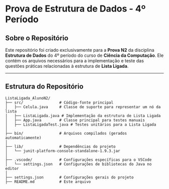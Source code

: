 # **Prova de Estrutura de Dados - 4º Período**

## **Sobre o Repositório**

Este repositório foi criado exclusivamente para a **Prova N2** da disciplina **Estrutura de Dados** do 4º período do curso de **Ciência da Computação**. Ele contém os arquivos necessários para a implementação e teste das questões práticas relacionadas à estrutura de **Lista Ligada**.

---

## **Estrutura do Repositório**

```plaintext
ListaLigada_AlunoN2/
├── src/                # Código-fonte principal
│   ├── Celula.java     # Classe de suporte para representar um nó da lista
│   ├── ListaLigada.java # Implementação da estrutura de Lista Ligada
│   ├── App.java        # Classe principal para testes manuais
│   ├── ListaLigadaTest.java # Testes unitários para a Lista Ligada
│
├── bin/                # Arquivos compilados (gerados automaticamente)
│
├── lib/                # Dependências do projeto
│   └── junit-platform-console-standalone-1.9.3.jar
│
├── .vscode/            # Configurações específicas para o VSCode
│   └── settings.json   # Configurações de bibliotecas do Java no editor
│
├── settings.json       # Configurações gerais do projeto
├── README.md           # Este arquivo
```
